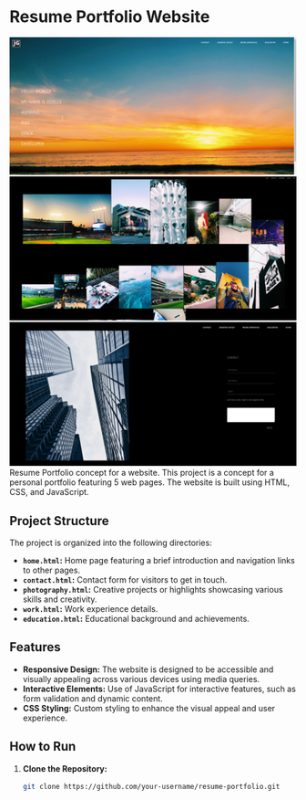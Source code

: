 # Resume Portfolio Website
![Application Screenshot](./img/Home.png) 
![Application Screenshot](./img/Creative.png) 
![Application Screenshot](./img/Contact.png) 
Resume Portfolio concept for a website. This project is a concept for a personal portfolio featuring 5 web pages. The website is built using HTML, CSS, and JavaScript.

## Project Structure

The project is organized into the following directories:

- **`home.html`:** Home page featuring a brief introduction and navigation links to other pages.
- **`contact.html`:** Contact form for visitors to get in touch.
- **`photography.html`:** Creative projects or highlights showcasing various skills and creativity.
- **`work.html`:** Work experience details.
- **`education.html`:** Educational background and achievements.

## Features

- **Responsive Design:** The website is designed to be accessible and visually appealing across various devices using media queries.
- **Interactive Elements:** Use of JavaScript for interactive features, such as form validation and dynamic content.
- **CSS Styling:** Custom styling to enhance the visual appeal and user experience.

## How to Run

1. **Clone the Repository:**

   ```bash
   git clone https://github.com/your-username/resume-portfolio.git
